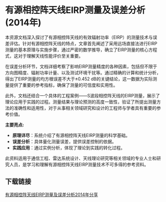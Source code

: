 # 有源相控阵天线EIRP测量及误差分析 (2014年)

本资源文档深入探讨了有源相控阵天线的有效辐射功率（EIRP）的测量技术与误差评估。针对有源相控阵天线的特点，文章首先阐述了采用远场直接法进行EIRP测量的基本原理与实施步骤，通过严密的数学推导，确立了EIRP测量的核心方程式，这对于理解天线性能评价至关重要。

在误差分析环节，文档详细考察了影响EIRP测量精度的各种因素，包括但不限于方向图精度、辐射功率计量、以及测试环境干扰等。通过精确的计算和统计分析，得出了EIRP测量的均方根误差不大于±0.452 dB的关键结论，这一数据为实际测量提供了重要的参考指标，确保了测量的可信度和实用性。

此外，文档还结合一个具体的工程案例——S波段相控阵天线的EIRP测量，展示了理论应用于实践的过程。测量结果与理论预测的高度一致性，验证了所提出测量方法的准确性和适用性，对于从事相关领域研究和设计的工程师与学者具有重要的参考价值。

**主要亮点:**
- **原理详尽**：系统介绍了有源相控阵天线EIRP测量的科学基础。
- **误差分析**：具体量化测量误差，提供误差控制的依据。
- **实践应用**：通过实例分析，体现了理论到实践的转化过程。
  
此资料适用于通信工程、雷达系统设计、天线理论研究等相关领域的专业人士和研究人员，是学习和理解有源相控阵天线EIRP测量技术不可多得的参考资料。

## 下载链接

[有源相控阵天线EIRP测量及误差分析2014年分享](https://pan.quark.cn/s/42e1f2c0ef3d)